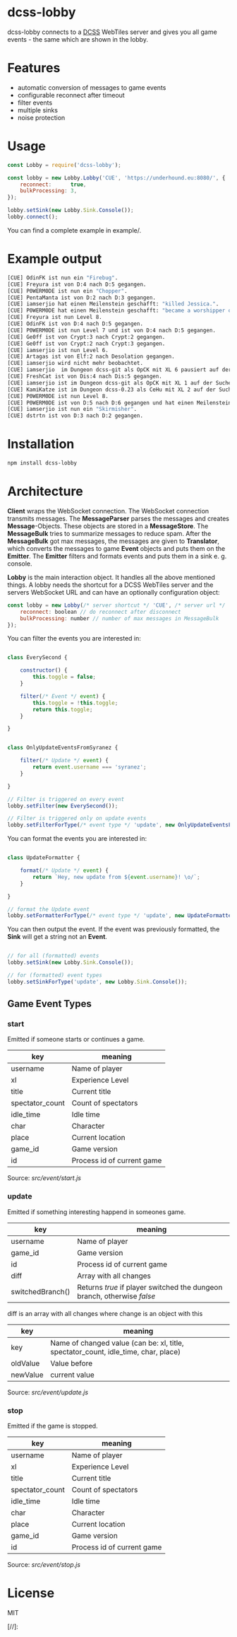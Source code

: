 # dcss-lobby

dcss-lobby connects to a [DCSS] WebTiles server and gives you all game events - the same which are shown in the lobby.

# Features

 - automatic conversion of messages to game events
 - configurable reconnect after timeout
 - filter events
 - multiple sinks
 - noise protection

# Usage

```js
const Lobby = require('dcss-lobby');

const lobby = new Lobby.Lobby('CUE', 'https://underhound.eu:8080/', {
    reconnect:      true,
    bulkProcessing: 3,
});

lobby.setSink(new Lobby.Sink.Console());
lobby.connect();
```

You can find a complete example in example/.

# Example output

```sh
[CUE] OdinFK ist nun ein "Firebug".
[CUE] Freyura ist von D:4 nach D:5 gegangen.
[CUE] P0WERM0DE ist nun ein "Chopper".
[CUE] PentaManta ist von D:2 nach D:3 gegangen.
[CUE] iamserjio hat einen Meilenstein geschafft: "killed Jessica.".
[CUE] P0WERM0DE hat einen Meilenstein geschafft: "became a worshipper of Makhleb.".
[CUE] Freyura ist nun Level 8.
[CUE] OdinFK ist von D:4 nach D:5 gegangen.
[CUE] P0WERM0DE ist nun Level 7 und ist von D:4 nach D:5 gegangen.
[CUE] Ge0ff ist von Crypt:3 nach Crypt:2 gegangen.
[CUE] Ge0ff ist von Crypt:2 nach Crypt:3 gegangen.
[CUE] iamserjio ist nun Level 6.
[CUE] Artagas ist von Elf:2 nach Desolation gegangen.
[CUE] iamserjio wird nicht mehr beobachtet.
[CUE] iamserjio  im Dungeon dcss-git als OpCK mit XL 6 pausiert auf der Suche nach dem Orb.
[CUE] FreshCat ist von Dis:4 nach Dis:5 gegangen.
[CUE] iamserjio ist im Dungeon dcss-git als OpCK mit XL 1 auf der Suche nach dem Orb.
[CUE] KamiKatze ist im Dungeon dcss-0.23 als CeHu mit XL 2 auf der Suche nach dem Orb.
[CUE] P0WERM0DE ist nun Level 8.
[CUE] P0WERM0DE ist von D:5 nach D:6 gegangen und hat einen Meilenstein geschafft: "killed Eustachio.".
[CUE] iamserjio ist nun ein "Skirmisher".
[CUE] dstrtn ist von D:3 nach D:2 gegangen.
```

# Installation

```sh
npm install dcss-lobby
```

# Architecture

**Client** wraps the WebSocket connection. The WebSocket connection transmits messages. The **MessageParser** parses the messages and creates **Message**-Objects. These objects are stored in a **MessageStore**. The **MessageBulk** tries to summarize messages to reduce spam. After the **MessageBulk** got max messages, the messages are given to **Translator**, which converts the messages to game **Event** objects and puts them on the **Emitter**. The **Emitter** filters and formats events and puts them in a sink e. g. console.

**Lobby** is the main interaction object. It handles all the above mentioned things. A lobby needs the shortcut for a DCSS WebTiles server and the servers WebSocket URL and can have an optionally configuration object:

```js
const lobby = new Lobby(/* server shortcut */ 'CUE', /* server url */ 'https://underhound.eu:8080/', {
    reconnect: boolean // do reconnect after disconnect
    bulkProcessing: number // number of max messages in MessageBulk
});
```

You can filter the events you are interested in:

```js

class EverySecond {

    constructor() {
        this.toggle = false;
    }

    filter(/* Event */ event) {
        this.toggle = !this.toggle;
        return this.toggle;
    }

}


class OnlyUpdateEventsFromSyranez {

    filter(/* Update */ event) {
        return event.username === 'syranez';
    }

}

// Filter is triggered on every event
lobby.setFilter(new EverySecond());

// Filter is triggered only on update events
lobby.setFilterForType(/* event type */ 'update', new OnlyUpdateEventsFromSyranez());
```

You can format the events you are interested in:

```js

class UpdateFormatter {

    format(/* Update */ event) {
        return `Hey, new update from ${event.username}! \o/`;
    }

}

// format the Update event
lobby.setFormatterForType(/* event type */ 'update', new UpdateFormatter());
```
You can then output the event. If the event was previously formatted, the **Sink** will get a string not an **Event**.

```js

// for all (formatted) events
lobby.setSink(new Lobby.Sink.Console());

// for (formatted) event types
lobby.setSinkForType('update', new Lobby.Sink.Console());
```

## Game Event Types

### start

Emitted if someone starts or continues a game.

key | meaning
----|--------
username | Name of player
xl | Experience Level
title | Current title
spectator_count | Count of spectators
idle_time | Idle time
char | Character
place | Current location
game_id | Game version
id | Process id of current game

Source: *src/event/start.js*

### update

Emitted if something interesting happend in someones game.

key | meaning
----|--------
username | Name of player
game_id | Game version
id | Process id of current game
diff | Array with all changes
switchedBranch() | Returns *true* if player switched the dungeon branch, otherwise *false*

diff is an array with all changes where change is an object with this

key | meaning
----|--------
key | Name of changed value (can be: xl, title, spectator_count, idle_time, char, place)
oldValue | Value before
newValue | current value

Source: *src/event/update.js*

### stop

Emitted if the game is stopped.

key | meaning
----|--------
username | Name of player
xl | Experience Level
title | Current title
spectator_count | Count of spectators
idle_time | Idle time
char | Character
place | Current location
game_id | Game version
id | Process id of current game

Source: *src/event/stop.js*

# License

MIT

[//]:

  [DCSS]: <https://crawl.develz.org>
